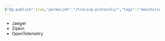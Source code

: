 ```yaml
---
{"dg-publish":true,"permalink":"/tracing-protocols/","tags":["monitoring","tracing","observability"]}
---
```


- Jaeger
- Zipkin
- OpenTelemetry